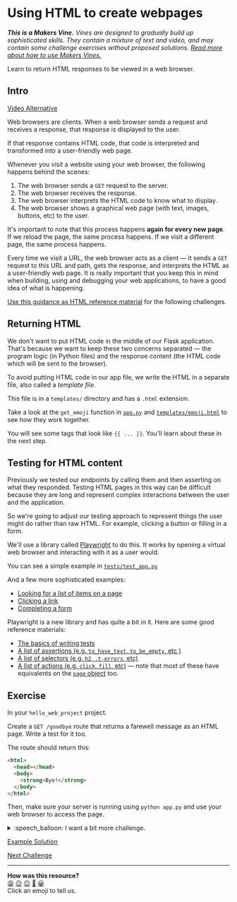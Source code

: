 # Using HTML to create webpages

_**This is a Makers Vine.** Vines are designed to gradually build up
sophisticated skills. They contain a mixture of text and video, and may contain
some challenge exercises without proposed solutions. [Read more about how to use
Makers
Vines.](https://github.com/makersacademy/course/blob/main/labels/vines.md)_

Learn to return HTML responses to be viewed in a web browser.

<!-- OMITTED -->

## Intro

[Video Alternative](https://www.youtube.com/watch?v=hiQtX-3G_f0&t=0s)

Web browsers are clients. When a web browser sends a request and receives a
response, that response is displayed to the user.

If that response contains HTML code, that code is interpreted and transformed
into a user-friendly web page.

Whenever you visit a website using your web browser, the following happens
behind the scenes:

1. The web browser sends a `GET` request to the server.
2. The web browser receives the response.
3. The web browser interprets the HTML code to know what to display.
4. The web browser shows a graphical web page (with text, images, buttons, etc)
   to the user.

It's important to note that this process happens **again for every new page**.
If we reload the page, the same process happens. If we visit a different page,
the same process happens.

Every time we visit a URL, the web browser acts as a client — it sends a `GET`
request to this URL and path, gets the response, and interprets the HTML as a
user-friendly web page. It is really important that you keep this in mind when
building, using and debugging your web applications, to have a good idea of what
is happening.

[Use this guidance as HTML reference material](../pills/just_enough_html.md)
for the following challenges.

## Returning HTML

We don't want to put HTML code in the middle of our Flask application. That's
because we want to keep these two concerns separated — the program logic (in
Python files) and the response content (the HTML code which will be sent to the
browser).

To avoid putting HTML code in our app file, we write the HTML in a separate
file, also called a _template file_.

This file is in a `templates/` directory and has a `.html` extension.

Take a look at the `get_emoji` function in
[`app.py`](https://github.com/makersacademy/web-applications-in-python-project-starter-html/blob/main/app.py#L12-L21)
and
[`templates/emoji.html`](https://github.com/makersacademy/web-applications-in-python-project-starter-html/blob/main/templates/emoji.html)
to see how they work together.

You will see some tags that look like `{{ ... }}`. You'll learn about these in
the next step.

## Testing for HTML content

Previously we tested our endpoints by calling them and then asserting on what
they responded. Testing HTML pages in this way can be difficult because they are
long and represent complex interactions between the user and the application.

So we're going to adjust our testing approach to represent things the user might
do rather than raw HTML. For example, clicking a button or filling in a form.

We'll use a library called [Playwright](https://playwright.dev) to do this. It
works by opening a virtual web browser and interacting with it as a user would.

You can see a simple example in
[`tests/test_app.py`](https://github.com/makersacademy/web-applications-in-python-project-starter-html/blob/main/tests/test_app.py#L7-L18)

And a few more sophisticated examples:

* [Looking for a list of items on a page](https://github.com/makersacademy/web-applications-in-python-project-starter-html/blob/main/tests/test_example_routes.py#L6-L23)
* [Clicking a link](https://github.com/makersacademy/web-applications-in-python-project-starter-html/blob/main/tests/test_example_routes.py#L29-L49)
* [Completing a form](https://github.com/makersacademy/web-applications-in-python-project-starter-html/blob/main/tests/test_example_routes.py#L56-L79)

Playwright is a new library and has quite a bit in it. Here are some good
reference materials:

* [The basics of writing
  tests](https://playwright.dev/python/docs/writing-tests)
* [A list of assertions (e.g. `to_have_text`, `to_be_empty`, etc
  )](https://playwright.dev/python/docs/test-assertions)
* [A list of selectors (e.g. `h2`, `.t-errors`,
  etc)](https://playwright.dev/python/docs/selectors)
* [A list of actions (e.g. `click`, `fill`,
  etc)](https://playwright.dev/python/docs/input) — note that most of these have
  equivalents on the [`page`
  object](https://playwright.dev/python/docs/api/class-page) too. 

## Exercise

In your `hello_web_project` project.

Create a `GET /goodbye` route that returns a farewell message as an HTML page.
Write a test for it too.

The route should return this:

```html
<html>
  <head></head>
  <body>
    <strong>Bye!</strong>
  </body>
</html>
```

Then, make sure your server is running using `python app.py` and use your
web browser to access the page.

<details>
  <summary>:speech_balloon: I want a bit more challenge.</summary>

  ---

  The above HTML document is invalid in three separate ways.
  
  Find out what they are and fix them.

  You might start by looking for an HTML validator online.

  ---

</details>

[Example Solution](https://www.youtube.com/watch?v=hiQtX-3G_f0&t=1080s)


[Next Challenge](02_using_templates_dynamic_page.md)

<!-- BEGIN GENERATED SECTION DO NOT EDIT -->

---

**How was this resource?**  
[😫](https://airtable.com/shrUJ3t7KLMqVRFKR?prefill_Repository=makersacademy%2Fweb-applications-in-python&prefill_File=html_challenges%2F01_page_structure.md&prefill_Sentiment=😫) [😕](https://airtable.com/shrUJ3t7KLMqVRFKR?prefill_Repository=makersacademy%2Fweb-applications-in-python&prefill_File=html_challenges%2F01_page_structure.md&prefill_Sentiment=😕) [😐](https://airtable.com/shrUJ3t7KLMqVRFKR?prefill_Repository=makersacademy%2Fweb-applications-in-python&prefill_File=html_challenges%2F01_page_structure.md&prefill_Sentiment=😐) [🙂](https://airtable.com/shrUJ3t7KLMqVRFKR?prefill_Repository=makersacademy%2Fweb-applications-in-python&prefill_File=html_challenges%2F01_page_structure.md&prefill_Sentiment=🙂) [😀](https://airtable.com/shrUJ3t7KLMqVRFKR?prefill_Repository=makersacademy%2Fweb-applications-in-python&prefill_File=html_challenges%2F01_page_structure.md&prefill_Sentiment=😀)  
Click an emoji to tell us.

<!-- END GENERATED SECTION DO NOT EDIT -->
